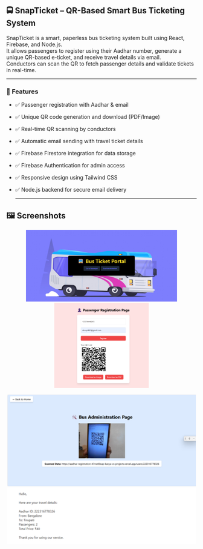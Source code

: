## 🚍 SnapTicket – QR-Based Smart Bus Ticketing System

SnapTicket is a smart, paperless bus ticketing system built using React, Firebase, and Node.js.  
It allows passengers to register using their Aadhar number, generate a unique QR-based e-ticket, and receive travel details via email.  
Conductors can scan the QR to fetch passenger details and validate tickets in real-time.

---

### 🎯 Features

- ✅ Passenger registration with Aadhar & email  
- ✅ Unique QR code generation and download (PDF/Image)  
- ✅ Real-time QR scanning by conductors  
- ✅ Automatic email sending with travel ticket details  
- ✅ Firebase Firestore integration for data storage  
- ✅ Firebase Authentication for admin access  
- ✅ Responsive design using Tailwind CSS  
- ✅ Node.js backend for secure email delivery

  ---





## 🖼 Screenshots

<p align="center">
  <img src="images/home.jpg" alt="Homepage" width="400"/>
  <img src="images/scanner1.png" alt="QR Scanner" width="250"/>
</p>

<p align="center">
  <img src="images/scan.png" alt="Ticket Display" width="500"/>
    <img src="images/ti.png" alt="Ticket Display" width="500"/>

  <!-- Add a second image here if needed -->
</p>
